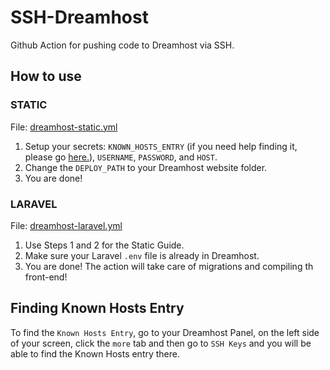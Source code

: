 # SSH-Dreamhost
Github Action for pushing code to Dreamhost via SSH.

## How to use
### STATIC
File: [dreamhost-static.yml](dreamhost-static.yml)
1. Setup your secrets: `KNOWN_HOSTS_ENTRY` (if you need help finding it, please go [here.](#finding-known-hosts-entry)), `USERNAME`, `PASSWORD`, and `HOST`.
2. Change the `DEPLOY_PATH` to your Dreamhost website folder.
3. You are done!

### LARAVEL
File: [dreamhost-laravel.yml](dreamhost-laravel.yml)
1. Use Steps 1 and 2 for the Static Guide.
2. Make sure your Laravel `.env` file is already in Dreamhost.
3. You are done! The action will take care of migrations and compiling th front-end!

## Finding Known Hosts Entry
To find the `Known Hosts Entry`, go to your Dreamhost Panel, on the left side of your screen, click the `more` tab and then go to `SSH Keys` and you will be able to find the Known Hosts entry there.